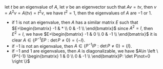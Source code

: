 let $t$ be an eigenvalue of $A$, let $v$ be an eigenvector such that $Av=tv$, then $v=A^2v=A(tv)=t^2v$, we have $t^2=1$, then the eigenvalues of $A$ are $-1$ or $1$.
- if $1$ is not an eigenvalue, then $A$ has a similar matrix $E$ such that
$E=\begin{bmatrix}
   -1 & *   \\
   0 & -1   \\ 
\end{bmatrix}$
since $A^2=I$, then $E^2=I$, we have
$E=\begin{bmatrix}
   -1 & 0   \\
   0 & -1   \\ 
\end{bmatrix}$
it is clear $A\in \{P^{-1}EP: \det P\not=0\}=\{-I\}$.
- if $-1$ is not an eigenvalue, then $A\in \{P^{-1}IP: \det P\not=0\}=\{I\}$.
- if $-1$ and $1$ are eigenvalues, then $A$ is diagonalizable, we have $A\in \left \{P^{-1}
\begin{bmatrix}
   1 & 0  \\
   0 & -1   \\ 
\end{bmatrix}P: \det P\not=0 \right \}$